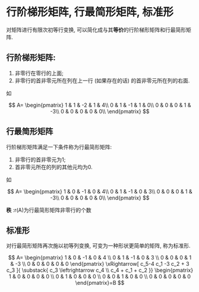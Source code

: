 # 行阶梯形矩阵, 行最简形矩阵, 标准形

对矩阵进行有限次初等行变换, 可以简化成与其**等价**的行阶梯形矩阵和行最简形矩阵.

## 行阶梯形矩阵:

1. 非零行在零行的上面;
2. 非零行的首非零元所在列在上一行 (如果存在的话) 的首非零元所在列的右面.

如

$$
A=
\begin{pmatrix}
	1 & 1 & -2 & 1 & 4\\
	0 & 1 & -1 & 1 & 0\\
	0 & 0 & 0 & 1 & -3\\
	0 & 0 & 0 & 0 & 0\\
\end{pmatrix}
$$

## 行最简形矩阵

行阶梯形矩阵满足一下条件称为行最简形矩阵:

1. 非零行的首非零元为1;
2. 首非零元所在的列的其他元均为0.

如

$$
A=
\begin{pmatrix}
	1 & 0 & -1 & 0 & 4\\
	0 & 1 & -1 & 0 & 3\\
	0 & 0 & 0 & 1 & -3\\
	0 & 0 & 0 & 0 & 0\\
\end{pmatrix}
$$

**秩** :r(A)为行最简形矩阵非零行的个数

## 标准形

对行最简形矩阵再次施以初等列变换, 可变为一种形状更简单的矩阵, 称为标准形.

$$
A=
\begin{pmatrix}
	1 & 0 & -1 & 0 & 4 \\
	0 & 1 & -1 & 0 & 3 \\
	0 & 0 & 0 & 1 & -3 \\
	0 & 0 & 0 & 0 & 0
\end{pmatrix}
\xRightarrow[ c_5-4 c_1 -3 c_2 + 3 c_3 ]{
	\substack{
		c_3 \leftrightarrow c_4 \\
		c_4 + c_1 + c_2
}}
\begin{pmatrix}
	1 & 0 & 0 & 0 & 0 \\
	0 & 1 & 0 & 0 & 0 \\
	0 & 0 & 1 & 0 & 0 \\
	0 & 0 & 0 & 0 & 0
\end{pmatrix}=B
$$
